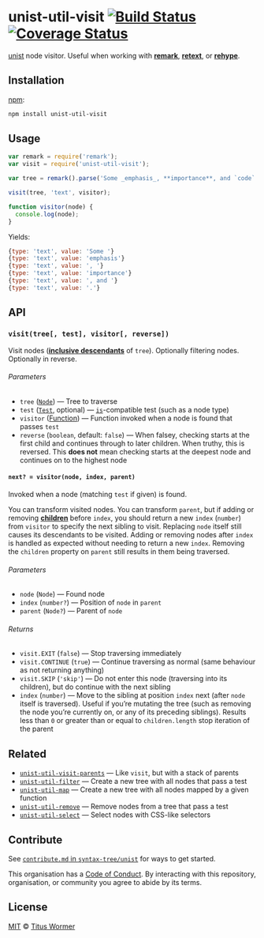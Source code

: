 # unist-util-visit [![Build Status][build-badge]][build-page] [![Coverage Status][coverage-badge]][coverage-page]

[unist][] node visitor.  Useful when working with [**remark**][remark],
[**retext**][retext], or [**rehype**][rehype].

## Installation

[npm][]:

```bash
npm install unist-util-visit
```

## Usage

```javascript
var remark = require('remark');
var visit = require('unist-util-visit');

var tree = remark().parse('Some _emphasis_, **importance**, and `code`.');

visit(tree, 'text', visitor);

function visitor(node) {
  console.log(node);
}
```

Yields:

```js
{type: 'text', value: 'Some '}
{type: 'text', value: 'emphasis'}
{type: 'text', value: ', '}
{type: 'text', value: 'importance'}
{type: 'text', value: ', and '}
{type: 'text', value: '.'}
```

## API

### `visit(tree[, test], visitor[, reverse])`

Visit nodes ([**inclusive descendants**][descendant] of `tree`).  Optionally
filtering nodes.  Optionally in reverse.

###### Parameters

*   `tree` ([`Node`][node])
    — Tree to traverse
*   `test` ([`Test`][is], optional)
    — [`is`][is]-compatible test (such as a node type)
*   `visitor` ([Function][visitor])
    — Function invoked when a node is found that passes `test`
*   `reverse` (`boolean`, default: `false`)
    — When falsey, checking starts at the first child and continues
    through to later children.  When truthy, this is reversed.
    This **does not** mean checking starts at the deepest node and
    continues on to the highest node

#### `next? = visitor(node, index, parent)`

Invoked when a node (matching `test` if given) is found.

You can transform visited nodes.  You can transform `parent`, but if adding or
removing [**children**][child] before `index`, you should return a new `index`
(`number`) from `visitor` to specify the next sibling to visit.  Replacing
`node` itself still causes its descendants to be visited.  Adding or removing
nodes after `index` is handled as expected without needing to return a new
`index`.  Removing the `children` property on `parent` still results in them
being traversed.

###### Parameters

*   `node` (`Node`) — Found node
*   `index` (`number?`) — Position of `node` in `parent`
*   `parent` (`Node?`) — Parent of `node`

###### Returns

*   `visit.EXIT` (`false`)
    — Stop traversing immediately
*   `visit.CONTINUE` (`true`)
    — Continue traversing as normal (same behaviour as not returning anything)
*   `visit.SKIP` (`'skip'`)
    — Do not enter this node (traversing into its children), but do continue
    with the next sibling
*   `index` (`number`)
    — Move to the sibling at position `index` next (after `node` itself is
    traversed).  Useful if you’re mutating the tree (such as removing the node
    you’re currently on, or any of its preceding siblings).  Results less than
    `0` or greater than or equal to `children.length` stop iteration of the
    parent

## Related

*   [`unist-util-visit-parents`](https://github.com/syntax-tree/unist-util-visit-parents)
    — Like `visit`, but with a stack of parents
*   [`unist-util-filter`](https://github.com/eush77/unist-util-filter)
    — Create a new tree with all nodes that pass a test
*   [`unist-util-map`](https://github.com/syntax-tree/unist-util-map)
    — Create a new tree with all nodes mapped by a given function
*   [`unist-util-remove`](https://github.com/eush77/unist-util-remove)
    — Remove nodes from a tree that pass a test
*   [`unist-util-select`](https://github.com/eush77/unist-util-select)
    — Select nodes with CSS-like selectors

## Contribute

See [`contribute.md` in `syntax-tree/unist`][contribute] for ways to get
started.

This organisation has a [Code of Conduct][coc].  By interacting with this
repository, organisation, or community you agree to abide by its terms.

## License

[MIT][license] © [Titus Wormer][author]

<!-- Definition -->

[build-badge]: https://img.shields.io/travis/syntax-tree/unist-util-visit.svg

[build-page]: https://travis-ci.org/syntax-tree/unist-util-visit

[coverage-badge]: https://img.shields.io/codecov/c/github/syntax-tree/unist-util-visit.svg

[coverage-page]: https://codecov.io/github/syntax-tree/unist-util-visit?branch=master

[npm]: https://docs.npmjs.com/cli/install

[license]: LICENSE

[author]: http://wooorm.com

[unist]: https://github.com/syntax-tree/unist

[retext]: https://github.com/wooorm/retext

[remark]: https://github.com/wooorm/remark

[rehype]: https://github.com/wooorm/rehype

[node]: https://github.com/syntax-tree/unist#node

[descendant]: https://github.com/syntax-tree/unist#descendant

[child]: https://github.com/syntax-tree/unist#child

[is]: https://github.com/syntax-tree/unist-util-is#istest-node-index-parent-context

[visitor]: #next--visitornode-index-parent

[contribute]: https://github.com/syntax-tree/unist/blob/master/contributing.md

[coc]: https://github.com/syntax-tree/unist/blob/master/code-of-conduct.md
